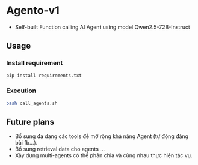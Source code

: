 # Agento-v1
- Self-built Function calling AI Agent using model Qwen2.5-72B-Instruct

## Usage
### Install requirement
```sh
pip install requirements.txt
```

### Execution
```sh
bash call_agents.sh
```

## Future plans
- Bổ sung đa dạng các tools để mở rộng khả năng Agent (tự động đăng bài fb...).
- Bổ sung retrieval data cho agents
...
- Xây dựng multi-agents có thể phân chia và cùng nhau thực hiện tác vụ.